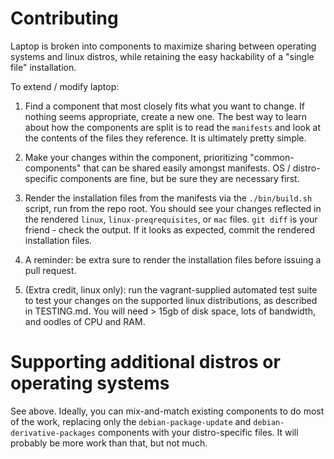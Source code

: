 Contributing
============

Laptop is broken into components to maximize sharing between operating systems
and linux distros, while retaining the easy hackability of a "single file"
installation.

To extend / modify laptop:

1) Find a component that most closely fits what you want to change. If nothing
seems appropriate, create a new one. The best way to learn about how the
components are split is to read the `manifests` and look at the contents of the
files they reference. It is ultimately pretty simple.

2) Make your changes within the component, prioritizing "common-components"
that can be shared easily amongst manifests.  OS / distro-specific components
are fine, but be sure they are necessary first.

3) Render the installation files from the manifests via the `./bin/build.sh`
script, run from the repo root. You should see your changes reflected in the
rendered `linux`, `linux-preqrequisites`, or `mac` files. `git diff` is your
friend - check the output. If it looks as expected, commit the rendered
installation files.

4) A reminder: be extra sure to render the installation files before
issuing a pull request.

5) (Extra credit, linux only): run the vagrant-supplied automated test suite to
test your changes on the supported linux distributions, as described in
TESTING.md. You will need > 15gb of disk space, lots of bandwidth, and oodles
of CPU and RAM.

Supporting additional distros or operating systems
==================================================

See above.  Ideally, you can mix-and-match existing components to do most of
the work, replacing only the `debian-package-update` and
`debian-derivative-packages` components with your distro-specific files. It
will probably be more work than that, but not much.
